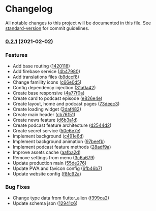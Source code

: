 # Changelog

All notable changes to this project will be documented in this file. See [standard-version](https://github.com/conventional-changelog/standard-version) for commit guidelines.

### [0.2.1](https://github.com/flutteruniverse/website/compare/v0.1.0...v0.2.1) (2021-02-02)


### Features

* Add base routing ([1420118](https://github.com/flutteruniverse/website/commit/1420118f1c8715d3e12c05ad70b22564e960eb5f))
* Add firebase service ([4b47980](https://github.com/flutteruniverse/website/commit/4b47980b5e462e0d7f31e9d47a59ac83ede89c06))
* Add translations files ([b9dccf8](https://github.com/flutteruniverse/website/commit/b9dccf83cfcd85200221801cafa3ac4e47836799))
* Change famility icons ([c66e0d5](https://github.com/flutteruniverse/website/commit/c66e0d56efddf2d49ceddefbd7df0d56047897ef))
* Config dependency injection ([31a0a42](https://github.com/flutteruniverse/website/commit/31a0a42e17fe253b36d43c034dd20b0f07918872))
* Create base responsive ([4a77f0a](https://github.com/flutteruniverse/website/commit/4a77f0a584cda4abd45cb33398d09b3a866262d3))
* Create card to podcast episode ([e826e4e](https://github.com/flutteruniverse/website/commit/e826e4e430b889b5c1fd43f5f2040cbdba12eea1))
* Create layout, home and podcast pages ([73deec3](https://github.com/flutteruniverse/website/commit/73deec3b0329355e687d3c6196c661eacd28038f))
* Create loading widget ([2daf482](https://github.com/flutteruniverse/website/commit/2daf4828103c1224d9cfeae45ff9e779d01ff049))
* Create main header ([cb76f51](https://github.com/flutteruniverse/website/commit/cb76f513bd285e9623b9d31bd554d964c64931cb))
* Create news feature ([d6b3a1d](https://github.com/flutteruniverse/website/commit/d6b3a1d509c590398fbcadaa544d1e1b36344d10))
* Create podcast feature architecture ([d2544d2](https://github.com/flutteruniverse/website/commit/d2544d24459fa22c7fb835c101852cc4a4aa1549))
* Create secret service ([50e6e7e](https://github.com/flutteruniverse/website/commit/50e6e7ec93c4a3b2e8e116136a6b979eabd02363))
* Implement background ([c491e6d](https://github.com/flutteruniverse/website/commit/c491e6d3443a0ce92359db7bdce66a8952065a7a))
* Implement background animation ([97beefb](https://github.com/flutteruniverse/website/commit/97beefb2bc7c16bf0b0f7b4c24d181d708ac0a7c))
* Implement podcast feature methods ([28adf9a](https://github.com/flutteruniverse/website/commit/28adf9a81ba52a7f427c07473015267db9fa7782))
* Improve assets cache ([aafba2d](https://github.com/flutteruniverse/website/commit/aafba2d5ae2f302b2919f3edbc1c59c788e22334))
* Remove settings from menu ([3c6a679](https://github.com/flutteruniverse/website/commit/3c6a679acf4c9fa3b38abdfd7d98f5b48f6880ad))
* Update production main ([55de276](https://github.com/flutteruniverse/website/commit/55de2766e672534c103283e67d2084ddf3f63197))
* Update PWA and favicon config ([6fb46b7](https://github.com/flutteruniverse/website/commit/6fb46b789433c40bcef6f81e6e7679ec1257e5ef))
* Update website config ([f8fc92a](https://github.com/flutteruniverse/website/commit/f8fc92a85dfbd2d8f98f09daebec8039706802a9))


### Bug Fixes

* Change type data from flutter_alien ([f399ca2](https://github.com/flutteruniverse/website/commit/f399ca29106938ffd3dbd00bfa4abb11a79de701))
* Update schema json ([12941c6](https://github.com/flutteruniverse/website/commit/12941c6ef6112bbd7637b57150a463345380b62a))
